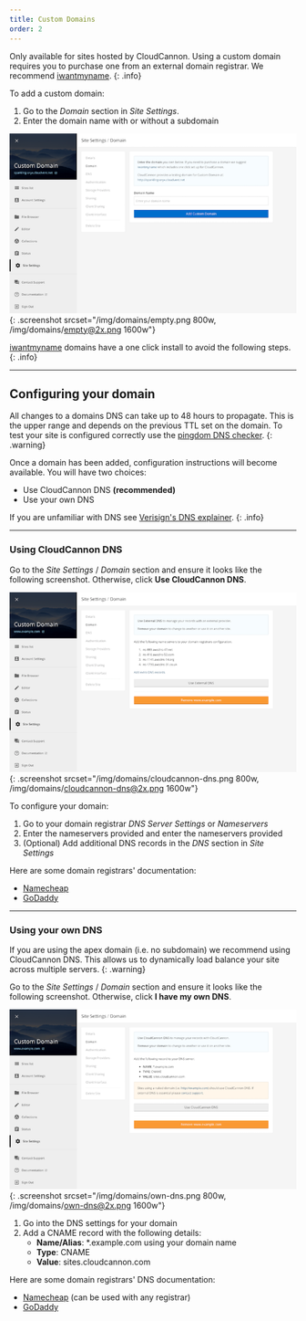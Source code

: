 ```yaml
---
title: Custom Domains
order: 2
---
```


Only available for sites hosted by CloudCannon. Using a custom domain requires you to purchase one from an external domain registrar. We recommend [iwantmyname](http://www.shareasale.com/r.cfm?B=210738&U=852853&M=25581&urllink=https://iwantmyname.com/services/developer/cloud-cannon-custom-domains).
{: .info}

To add a custom domain:

1. Go to the *Domain* section in *Site Settings*.
2. Enter the domain name with or without a subdomain

![Site settings domain tab with subdomain](/img/domains/empty.png){: .screenshot srcset="/img/domains/empty.png 800w, /img/domains/empty@2x.png 1600w"}

[iwantmyname](http://www.shareasale.com/r.cfm?B=210738&U=852853&M=25581&urllink=https://iwantmyname.com/services/developer/cloud-cannon-custom-domains) domains have a one click install to avoid the following steps.
{: .info}

---

## Configuring your domain

All changes to a domains DNS can take up to 48 hours to propagate. This is the upper range and depends on the previous TTL set on the domain. To test your site is configured correctly use the [pingdom DNS checker](http://dnscheck.pingdom.com/).
{: .warning}

Once a domain has been added, configuration instructions will become available. You will have two choices:

* Use CloudCannon DNS **(recommended)**
* Use your own DNS

If you are unfamiliar with DNS see [Verisign's DNS explainer](http://www.verisigninc.com/en_US/domain-names/online/how-dns-works/index.xhtml).
{: .info}

---

### Using CloudCannon DNS

Go to the *Site Settings* / *Domain* section and ensure it looks like the following screenshot. Otherwise, click **Use CloudCannon DNS**.

![Site settings domain tab with own DNS](/img/domains/cloudcannon-dns.png){: .screenshot srcset="/img/domains/cloudcannon-dns.png 800w, /img/domains/cloudcannon-dns@2x.png 1600w"}

To configure your domain:

1. Go to your domain registrar *DNS Server Settings* or *Nameservers*
2. Enter the nameservers provided and enter the nameservers provided
3. (Optional) Add additional DNS records in the *DNS* section in *Site Settings*

Here are some domain registrars' documentation:

* [Namecheap](https://www.namecheap.com/support/knowledgebase/article.aspx/767/10/how-can-i-change-the-nameservers-for-my-domain)
* [GoDaddy](https://www.godaddy.com/help/setting-nameservers-for-your-domain-names-664)

---

### Using your own DNS

If you are using the apex domain (i.e. no subdomain) we recommend using CloudCannon DNS. This allows us to dynamically load balance your site across multiple servers.
{: .warning}

Go to the *Site Settings* / *Domain* section and ensure it looks like the following screenshot. Otherwise, click **I have my own DNS**.

![Site settings domain tab with own DNS](/img/domains/own-dns.png){: .screenshot srcset="/img/domains/own-dns.png 800w, /img/domains/own-dns@2x.png 1600w"}

1. Go into the DNS settings for your domain
2. Add a CNAME record with the following details:
    - **Name/Alias**: *.example.com using your domain name
    - **Type**: CNAME
    - **Value**: sites.cloudcannon.com

Here are some domain registrars' DNS documentation:

* [Namecheap](https://www.namecheap.com/domains/freedns.aspx) (can be used with any registrar)
* [GoDaddy](https://www.godaddy.com/help/managing-dns-for-your-domain-names-680)
